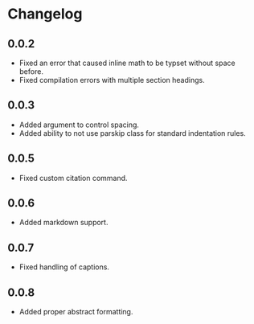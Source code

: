 # Changelog

## 0.0.2

- Fixed an error that caused inline math to be typset without space before.
- Fixed compilation errors with multiple section headings.

## 0.0.3

- Added argument to control spacing.
- Added ability to not use parskip class for standard indentation rules.

## 0.0.5

- Fixed custom citation command.

## 0.0.6

- Added markdown support.

## 0.0.7

- Fixed handling of captions.

## 0.0.8

- Added proper abstract formatting.
